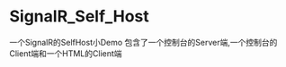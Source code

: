 SignalR_Self_Host
=================
一个SignalR的SelfHost小Demo
包含了一个控制台的Server端,一个控制台的Client端和一个HTML的Client端

